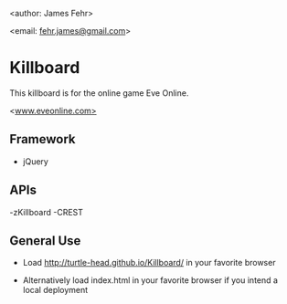 <author: James Fehr>

<email: fehr.james@gmail.com>

# Killboard

This killboard is for the online game Eve Online.

<www.eveonline.com>

## Framework

-   jQuery

## APIs

-zKillboard
-CREST

## General Use

-   Load <http://turtle-head.github.io/Killboard/> in your favorite browser

-   Alternatively load index.html in your favorite browser if you intend a
local deployment
